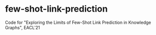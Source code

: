 # few-shot-link-prediction
Code for "Exploring the Limits of Few-Shot  Link Prediction in Knowledge Graphs", EACL'21

